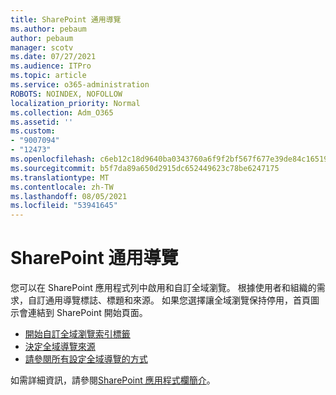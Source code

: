```yaml
---
title: SharePoint 通用導覽
ms.author: pebaum
author: pebaum
manager: scotv
ms.date: 07/27/2021
ms.audience: ITPro
ms.topic: article
ms.service: o365-administration
ROBOTS: NOINDEX, NOFOLLOW
localization_priority: Normal
ms.collection: Adm_O365
ms.assetid: ''
ms.custom:
- "9007094"
- "12473"
ms.openlocfilehash: c6eb12c18d9640ba0343760a6f9f2bf567f677e39de84c16519327c2f24d4447
ms.sourcegitcommit: b5f7da89a650d2915dc652449623c78be6247175
ms.translationtype: MT
ms.contentlocale: zh-TW
ms.lasthandoff: 08/05/2021
ms.locfileid: "53941645"
---
```

# <a name="sharepoint-global-navigation"></a>SharePoint 通用導覽

您可以在 SharePoint 應用程式列中啟用和自訂全域瀏覽。 根據使用者和組織的需求，自訂通用導覽標誌、標題和來源。 如果您選擇讓全域瀏覽保持停用，首頁圖示會連結到 SharePoint 開始頁面。

- [開始自訂全域瀏覽索引標籤](/SharePoint/sharepoint-app-bar?WT.mc_id=365AdminCSH_SupportCentral#get-started-customizing-the-global-navigation-tab)
- [決定全域導覽來源](/SharePoint/sharepoint-app-bar?WT.mc_id=365AdminCSH_SupportCentral#determine-the-global-navigation-source-depending-on-your-home-sites-configuration)
- [請參閱所有設定全域導覽的方式](/SharePoint/sharepoint-app-bar?WT.mc_id=365AdminCSH_SupportCentral#see-all-the-different-ways-you-can-set-up-global-navigation)

如需詳細資訊，請參閱[SharePoint 應用程式欄簡介](/sharepoint/sharepoint-app-bar)。 

